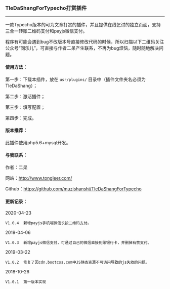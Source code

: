 ### TleDaShangForTypecho打赏插件
---

一款Typecho版本的可为文章打赏的插件，并且提供在线乞讨的独立页面，支持三合一转账二维码支付和payjs微信支付。

程序有可能会遇到bug不改版本号直接修改代码的时候，所以扫描以下二维码关注公众号“同乐儿”，可直接与作者二呆产生联系，不再为bug烦恼，随时随地解决问题。

#### 使用方法：
第一步：下载本插件，放在 `usr/plugins/` 目录中（插件文件夹名必须为TleDaShang）；

第二步：激活插件；

第三步：填写配置；

第四步：完成。

#### 版本推荐：
此插件使用php5.6+mysql开发。

#### 与我联系：
作者：二呆

网站：http://www.tongleer.com/

Github：https://github.com/muzishanshi/TleDaShangForTypecho

#### 更新记录：
2020-04-23

	V1.0.4	新增payjs手机端微信长按二维码支付。
	
2019-04-06

	V1.0.3	新增payjs微信支付，可通过自己的微信直接到账银行卡，并删掉有赞支付。
	
2019-03-22

	V1.0.2	修复了因cdn.bootcss.com中JS静态资源不可访问导致的js失效的问题。
	
2018-10-26
	
	V1.0.1	第一版本实现